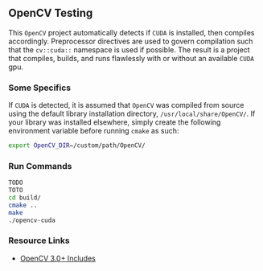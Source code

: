 ## OpenCV Testing

This `OpenCV` project automatically detects if `CUDA` is installed, then compiles accordingly. Preprocessor directives are used to govern compilation such that the `cv::cuda::` namespace is used if possible. The result is a project that compiles, builds, and runs flawlessly with or without an available `CUDA` gpu.

### Some Specifics

If `CUDA` is detected, it is assumed that `OpenCV` was compiled from source using the default library installation directory, `/usr/local/share/OpenCV/`. If your library was installed elsewhere, simply create the following environment variable before running `cmake` as such:
```bash
export OpenCV_DIR=/custom/path/OpenCV/
```

### Run Commands
```bash
TODO
TOTO
cd build/
cmake ..
make
./opencv-cuda
```

### Resource Links
* [OpenCV 3.0+ Includes](https://stackoverflow.com/questions/19368244/compiling-error-cvgpu/19374970#19374970)
